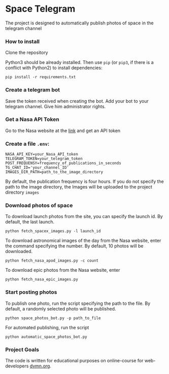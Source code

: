 # Space Telegram

The project is designed to automatically publish photos of space in the telegram channel

### How to install

Clone the repository

Python3 should be already installed. 
Then use `pip` (or `pip3`, if there is a conflict with Python2) to install dependencies:
```commandline
pip install -r requirements.txt
```

### Create a telegram bot

Save the token received when creating the bot. Add your bot to your telegram channel.
Give him administrator rights.

### Get a Nasa API Token
 
Go to the Nasa website at the [link](https://api.nasa.gov/)
and get an API token

### Create a file `.env`:

```commandline
NASA_API_KEY=your_Nasa_API_token
TELEGRAM_TOKEN=your_telegram_token
POST_FREQUENSY=frequency_of_publications_in_seconds
TG_CHAT_ID='your_channel_ID'
IMAGES_DIR_PATH=path_to_the_image_directory
```
By default, the publication frequency is four hours. 
If you do not specify the path to the image directory, the Images will be uploaded
to the project directory `images`

### Download photos of space

To download launch photos from the site, you can specify the launch id.
By default, the last launch.
```commandline
python fetch_spacex_images.py -l launch_id
```

To download astronomical images of the day from the Nasa website, enter the command
specifying the number. By default, 10 photos will be downloaded.
```commandline
python fetch_nasa_apod_images.py -c count
```

To download epic photos from the Nasa website, enter
```commandline
python fetch_nasa_epic_images.py
```

### Start posting photos

To publish one photo, run the script specifying the path to the file.
By default, a randomly selected photo will be published.
```commandline
python space_photos_bot.py -p path_to_file
```

For automated publishing, run the script
```commandline
python automatic_space_photos_bot.py
```

### Project Goals

The code is written for educational purposes on online-course for web-developers [dvmn.org](https://dvmn.org/).